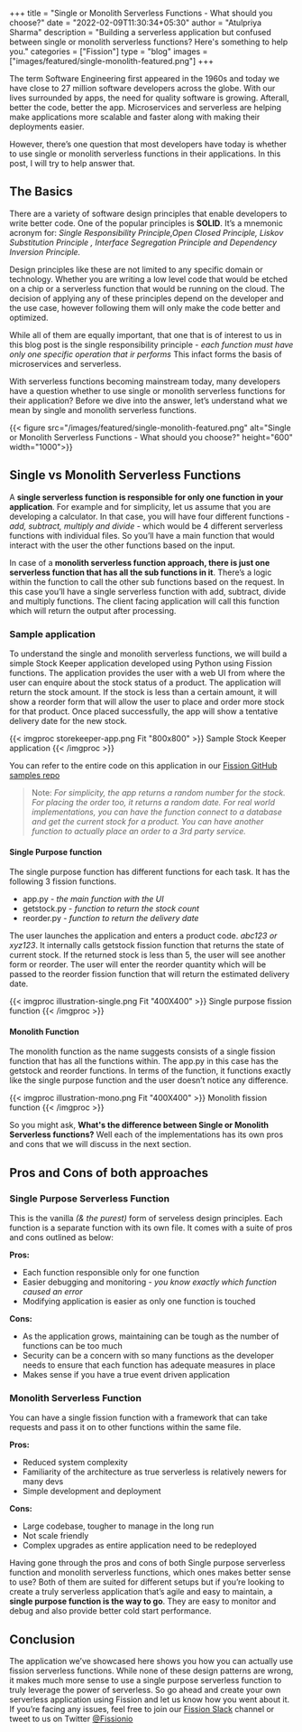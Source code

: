 +++
title = "Single or Monolith Serverless Functions - What should you choose?"
date = "2022-02-09T11:30:34+05:30"
author = "Atulpriya Sharma"
description = "Building a serverless application but confused between single or monolith serverless functions? Here's something to help you."
categories = ["Fission"]
type = "blog"
images = ["images/featured/single-monolith-featured.png"]
+++

The term Software Engineering first appeared in the 1960s and today we have close to 27 million software developers across the globe.
With our lives surrounded by apps, the need for quality software is growing.
Afterall, better the code, better the app. Microservices and serverless are helping make applications more scalable and faster along with making their deployments easier.

However, there’s one question that most developers have today is whether to use single or monolith serverless functions in their applications.
In this post, I will try to help answer that.

## The Basics

There are a variety of software design principles that enable developers to write better code. One of the popular principles is **SOLID**.
It’s a mnemonic acronym for: *Single Responsibility Principle,Open Closed Principle, Liskov Substitution Principle , Interface Segregation Principle and Dependency Inversion Principle.*

Design principles like these are not limited to any specific domain or technology.
Whether you are writing a low level code that would be etched on a chip or a serverless function that would be running on the cloud.
The decision of applying any of these principles depend on the developer and the use case, however following them will only make the code better and optimized.

While all of them are equally important, that one that is of interest to us in this blog post is the single responsibility principle - *each function must have only one specific operation that ir performs*
This infact forms the basis of microservices and serverless.

With serverless functions becoming mainstream today, many developers have a question whether to use single or monolith serverless functions for their application? Before we dive into the answer, let’s understand what we mean by single and monolith serverless functions.  

{{< figure src="/images/featured/single-monolith-featured.png" alt="Single or Monolith Serverless Functions - What should you choose?" height="600" width="1000">}}

## Single vs Monolith Serverless Functions

A **single serverless function is responsible for only one function in your application**. For example and for simplicity, let us assume that you are developing a calculator.
In that case, you will have four different functions - *add, subtract, multiply and divide* - which would be 4 different serverless functions with individual files. So you’ll have a main function that would interact with the user the other functions based on the input.

In case of a **monolith serverless function approach, there is just one serverless function that has all the sub functions in it**.
There’s a logic within the function to call the other sub functions based on the request.
In this case you’ll have a single serverless function with add, subtract, divide and multiply functions.
The client facing application will call this function which will return the output after processing.

### Sample application

To understand the single and monolith serverless functions, we will build a simple Stock Keeper application developed using Python using Fission functions.
The application provides the user with a web UI from where the user can enquire about the stock status of a product.
The application will return the stock amount.
If the stock is less than a certain amount, it will show a reorder form that will allow the user to place and order more stock for that product.
Once placed successfully, the app will show a tentative delivery date for the new stock.

{{< imgproc storekeeper-app.png Fit "800x800" >}}
Sample Stock Keeper application
{{< /imgproc >}}

You can refer to the entire code on this application in our [Fission GitHub samples repo](https://github.com/fission/examples/tree/master/python/SinglevsMonolith)

> Note: *For simplicity, the app returns a random number for the stock. For placing the order too, it returns a random date.
For real world implementations, you can have the function connect to a database and get the current stock for a product.
You can have another function to actually place an order to a 3rd party service.*

#### Single Purpose function

The single purpose function has different functions for each task. It has the following 3 fission functions.

* app.py - *the main function with the UI*
* getstock.py  - *function to return the stock count*
* reorder.py - *function to return the delivery date*

The user launches the application and enters a product code. *abc123 or xyz123*. It internally calls getstock fission function that returns the state of current stock.
If the returned stock is less than 5, the user will see another form or reorder.
The user will enter the reorder quantity which will be passed to the reorder fission function that will return the estimated delivery date.

{{< imgproc illustration-single.png Fit "400X400" >}}
Single purpose fission function
{{< /imgproc >}}

#### Monolith Function

The monolith function as the name suggests consists of a single fission function that has all the functions within.
The app.py in this case has the getstock and reorder functions.
In terms of the function, it functions exactly like the single purpose function and the user doesn’t notice any difference.

{{< imgproc illustration-mono.png Fit "400X400" >}}
Monolith fission function
{{< /imgproc >}}

So you might ask, **What's the difference between Single or Monolith Serverless functions?**
Well each of the implementations has its own pros and cons that we will discuss in the next section.

## Pros and Cons of both approaches

### Single Purpose Serverless Function

This is the vanilla *(& the purest)* form of serveless design principles.
Each function is a separate function with its own file. It comes with a suite of pros and cons outlined as below:

**Pros:**

* Each function responsible only for one function
* Easier debugging and monitoring - *you know  exactly which function caused an error*
* Modifying application is easier as only one function is touched

**Cons:**

* As the application grows, maintaining can be tough as the number of functions can be too much
* Security can be a concern with so many functions as the developer needs to ensure that each function has adequate measures in place
* Makes sense if you have a true event driven application

### Monolith Serverless Function

You can have a single fission function with a framework that can take requests and pass it on to other functions within the same file.

**Pros:**

* Reduced system complexity
* Familiarity of the architecture as true serverless is relatively newers for many devs
* Simple development and deployment

**Cons:**

* Large codebase, tougher to manage in the long run
* Not scale friendly
* Complex upgrades as entire application need to be redeployed

Having gone through the pros and cons of both Single purpose serverless function and monolith serverless functions, which ones makes better sense to use?
Both of them are suited for different setups but if you’re looking to create a truly serverless application that’s agile and easy to maintain, a **single purpose function is the way to go**.
They are easy to monitor and debug and also provide better cold start performance.

## Conclusion

The application we’ve showcased here shows you how you can actually use fission serverless functions.
While none of these design patterns are wrong, it makes much more sense to use a single purpose serverless function to truly leverage the power of serverless.
So go ahead and create your own serverless application using Fission and let us know how you went about it.
If you’re facing any issues, feel free to join our [Fission Slack](https://fission.io/slack) channel or tweet to us on Twitter [@Fissionio](https://twitter.com/fissionio)
